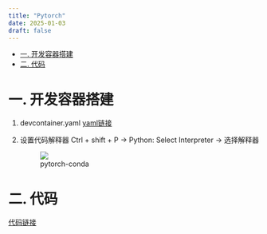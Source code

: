 ```yaml
---
title: "Pytorch"
date: 2025-01-03
draft: false
---
```

- [一. 开发容器搭建](#一-开发容器搭建)
- [二. 代码](#二-代码)

# 一. 开发容器搭建

1. devcontainer.yaml
   [yaml链接](https://github.com/heirenlop/pytorch/blob/main/.devcontainer/devcontainer.json)

2. 设置代码解释器
    Ctrl + shift + P -> Python: Select Interpreter -> 选择解释器
    <div class="container">
                    <div class="image">
                        <figure>
                            <img src="/images/work-record/pytorch-conda.png",alt="pytorch",loading="lazy">
                            <figcaption>pytorch-conda</figcaption>
                        </figure>
                    </div>
                </div>

# 二. 代码
[代码链接](https://github.com/heirenlop/pytorch)


